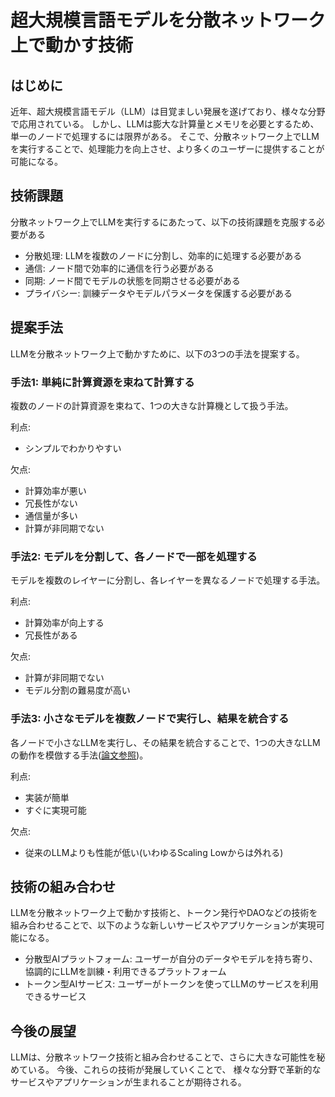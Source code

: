 # 超大規模言語モデルを分散ネットワーク上で動かす技術
## はじめに
近年、超大規模言語モデル（LLM）は目覚ましい発展を遂げており、様々な分野で応用されている。
しかし、LLMは膨大な計算量とメモリを必要とするため、単一のノードで処理するには限界がある。
そこで、分散ネットワーク上でLLMを実行することで、処理能力を向上させ、より多くのユーザーに提供することが可能になる。

## 技術課題
分散ネットワーク上でLLMを実行するにあたって、以下の技術課題を克服する必要がある

- 分散処理: LLMを複数のノードに分割し、効率的に処理する必要がある
- 通信: ノード間で効率的に通信を行う必要がある
- 同期: ノード間でモデルの状態を同期させる必要がある
- プライバシー: 訓練データやモデルパラメータを保護する必要がある


## 提案手法
LLMを分散ネットワーク上で動かすために、以下の3つの手法を提案する。

### 手法1: 単純に計算資源を束ねて計算する
複数のノードの計算資源を束ねて、1つの大きな計算機として扱う手法。

利点:
- シンプルでわかりやすい

欠点:
- 計算効率が悪い
- 冗長性がない
- 通信量が多い
- 計算が非同期でない

### 手法2: モデルを分割して、各ノードで一部を処理する
モデルを複数のレイヤーに分割し、各レイヤーを異なるノードで処理する手法。

利点:
- 計算効率が向上する
- 冗長性がある

欠点:
- 計算が非同期でない
- モデル分割の難易度が高い

### 手法3: 小さなモデルを複数ノードで実行し、結果を統合する
各ノードで小さなLLMを実行し、その結果を統合することで、1つの大きなLLMの動作を模倣する手法([論文参照](https://arxiv.org/html/2402.05120v1))。

利点:
- 実装が簡単
- すぐに実現可能

欠点:
- 従来のLLMよりも性能が低い(いわゆるScaling Lowからは外れる)


## 技術の組み合わせ
LLMを分散ネットワーク上で動かす技術と、トークン発行やDAOなどの技術を組み合わせることで、以下のような新しいサービスやアプリケーションが実現可能になる。

- 分散型AIプラットフォーム: ユーザーが自分のデータやモデルを持ち寄り、協調的にLLMを訓練・利用できるプラットフォーム
- トークン型AIサービス: ユーザーがトークンを使ってLLMのサービスを利用できるサービス

## 今後の展望
LLMは、分散ネットワーク技術と組み合わせることで、さらに大きな可能性を秘めている。
今後、これらの技術が発展していくことで、
様々な分野で革新的なサービスやアプリケーションが生まれることが期待される。